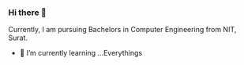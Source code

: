 ### Hi there 👋

Currently, I am pursuing Bachelors in Computer Engineering from NIT, Surat.

- 🌱 I’m currently learning ...Everythings

